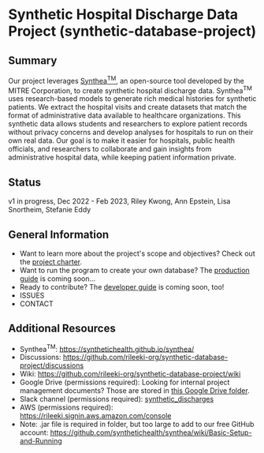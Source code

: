 # Synthetic Hospital Discharge Data Project (synthetic-database-project)


## Summary
Our project leverages [Synthea<sup>TM</sup>](https://synthetichealth.github.io/synthea/), an open-source tool developed by the MITRE Corporation, to create synthetic hospital discharge data. Synthea<sup>TM</sup> uses research-based models to generate rich medical histories for synthetic patients.  We extract the hospital visits and create datasets that match the format of administrative data available to healthcare organizations. This synthetic data allows students and researchers to explore patient records without privacy concerns and develop analyses for hospitals to run on their own real data. Our goal is to make it easier for hospitals, public health officials, and researchers to collaborate and gain insights from administrative hospital data, while keeping patient information private.



## Status
v1 in progress, Dec 2022 - Feb 2023, Riley Kwong, Ann Epstein, Lisa Snortheim, Stefanie Eddy

## General Information
- Want to learn more about the project's scope and objectives?  Check out the [project charter](documentation/PROJECT_CHARTER.md). 
- Want to run the program to create your own database?  The [production guide](documentation/PRODUCTION_GUIDE.md) is coming soon...
- Ready to contribute?  The [developer guide](documention/DEVELOPER_GUIDE.md) is coming soon, too!
- ISSUES
- CONTACT

## Additional Resources
- Synthea<sup>TM</sup>: https://synthetichealth.github.io/synthea/
- Discussions: https://github.com/rileeki-org/synthetic-database-project/discussions
- Wiki: https://github.com/rileeki-org/synthetic-database-project/wiki
- Google Drive (permissions required): Looking for internal project management documents?  Those are stored in [this Google Drive folder](https://drive.google.com/drive/folders/1W4jLmDP6Cl9c2Ocqv08kpu6Y8ToMK7Hy).
- Slack channel (permissions required): [synthetic_discharges](https://rileeki.slack.com/archives/C04DCD1PYJE)
- AWS (permissions required): https://rileeki.signin.aws.amazon.com/console
- Note: .jar file is required in folder, but too large to add to our free GitHub account: https://github.com/synthetichealth/synthea/wiki/Basic-Setup-and-Running


